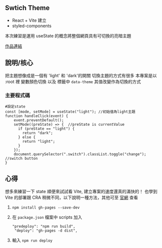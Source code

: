 ## Swtich Theme

- React + Vite 建立
- styled-components

本次練習是運用 useState 的概念將整個網頁具有可切換的亮暗主題

[作品連結](https://xinyu714.github.io/react-vite-switch_theme/)

## 說明/核心

把主題想像成是一個有 'light' 和 'dark'的開關
切換主題的方式有很多
本專案是以 :root 裡 變數顏色切換 以及 <html> 標籤中 `data-theme` 其值改變作為切換的方式

### 主要程式碼

```
#設定state
const [mode, setMode] = useState("light"); //初始值為light主題
function handleClick(event) {
    event.preventDefault();
    setMode((preState) => {  //preState is currentValue
      if (preState == "light") {
        return "dark";
      } else {
        return "light";
      }
    });
    document.querySelector(".switch").classList.toggle("change");  //switch button
}
```

## 心得

想多來練習一下 state 順便來試試看 Vite, 建立專案的速度還真的滿快的！
也學到 Vite 的部署跟 CRA 稍微不同，以下說明一種方法，其他可至 [官網](https://cn.vitejs.dev/) 查看

1. `npm install gh-pages --save-dev`
2. 在 `package.json` 檔案中 scripts 加入

   ```
   "predeploy": "npm run build",
    "deploy": "gh-pages -d dist",

   ```

3. 輸入 `npm run deploy`
